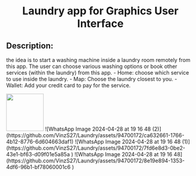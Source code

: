 <h1 align="center" id="title">Laundry app for Graphics User Interface</h1>

<h2>Description:</h2>
<p id="description">the idea is to start a washing machine inside a laundry room remotely from this app. The user can choose various washing options or book other services (within the laundry) from this app.
- Home: choose which service to use inside the laundry.
- Map: Choose the laundry closest to you.
- Wallet: Add your credit card to pay for the service.</p>

<img src="https://github.com/VinzS27/Laundry/assets/94700172/ca632661-1766-4b12-8776-6d604663daf1" width="100" height="100">
![WhatsApp Image 2024-04-28 at 19 16 48 (2)](https://github.com/VinzS27/Laundry/assets/94700172/ca632661-1766-4b12-8776-6d604663daf1) 
![WhatsApp Image 2024-04-28 at 19 16 48 (1)](https://github.com/VinzS27/Laundry/assets/94700172/7fd6e8d3-0be2-43e1-bf63-d09f01e5a85a )
![WhatsApp Image 2024-04-28 at 19 16 48](https://github.com/VinzS27/Laundry/assets/94700172/8e19e894-1353-4df6-96b1-bf78060001c6 )

